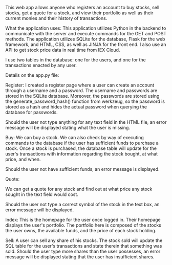 
This web app allows anyone who registers an account to buy stocks, sell stocks, get a quote for a stock, and view their portfolio as well as their current monies and their history of transactions. 


What the application uses:
This application utilizes Python in the backend to communicate with the server and execute commands for the GET and POST methods. The application utilizes SQLite for the database, Flask for the web framework, and HTML, CSS, as well as JINJA for the front end. I also use an API to get stock price data in real time from IEX Cloud.

I use two tables in the database: one for the users, and one for the transactions enacted by any user.



Details on the app.py file:


Register:
I created a register page where a user can create an account through a username and a password. The username and passwords are stored in the SQLite database. Moreover, the passwords are stored using the generate_password_hash() function from werkzeug, so the password is stored as a hash and hides the actual password when querying the database for passwords. 

Should the user not type anything for any text field in the HTML file, an error message will be displayed stating what the user is missing. 



Buy:
We can buy a stock. We can also check by way of executing commands to the database if the user has sufficient funds to purchase a stock. Once a stock is purchased, the database table will update for the user's transactions with information regarding the stock bought, at what price, and when.

Should the user not have sufficient funds, an error message is displayed.




Quote:

We can get a quote for any stock and find out at what price any stock sought in the text field would cost.

Should the user not type a correct symbol of the stock in the text box, an error message will be displayed. 


Index:
This is the homepage for the user once logged in. Their homepage displays the user's portfolio. The portfolio here is composed of the stocks the user owns, the available funds, and the price of each stock holding.


Sell:
A user can sell any share of his stocks. The stock sold will update the SQL table for the user's transactions and state therein that something was sold. Should the user type more shares than the user possesses, an error message will be displayed stating that the user has insufficient shares. 

